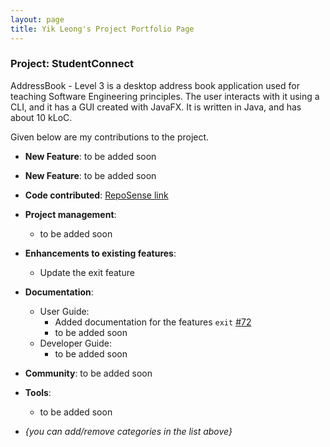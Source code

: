 ```yaml
---
layout: page
title: Yik Leong's Project Portfolio Page
---
```


### Project: StudentConnect

AddressBook - Level 3 is a desktop address book application used for teaching Software Engineering principles. The user interacts with it using a CLI, and it has a GUI created with JavaFX. It is written in Java, and has about 10 kLoC.

Given below are my contributions to the project.

* **New Feature**: to be added soon

* **New Feature**: to be added soon

* **Code contributed**: [RepoSense link]()

* **Project management**:
    * to be added soon

* **Enhancements to existing features**:
    * Update the exit feature

* **Documentation**:
    * User Guide:
        * Added documentation for the features `exit` [\#72]()
        * to be added soon
    * Developer Guide:
        * to be added soon

* **Community**:
  to be added soon

* **Tools**:
    * to be added soon

* _{you can add/remove categories in the list above}_
